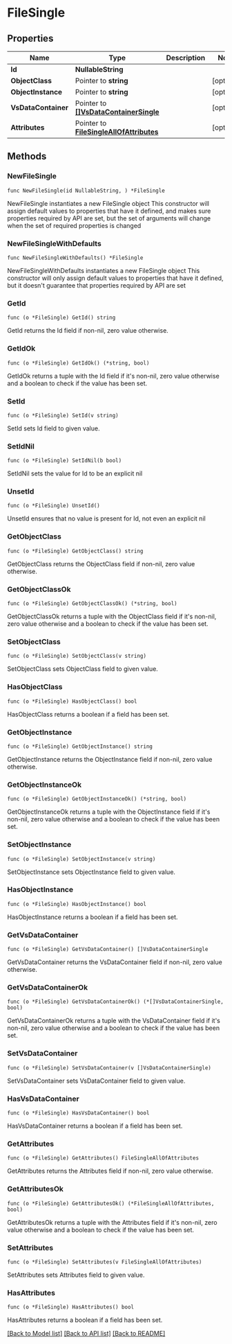 # FileSingle

## Properties

Name | Type | Description | Notes
------------ | ------------- | ------------- | -------------
**Id** | **NullableString** |  | 
**ObjectClass** | Pointer to **string** |  | [optional] 
**ObjectInstance** | Pointer to **string** |  | [optional] 
**VsDataContainer** | Pointer to [**[]VsDataContainerSingle**](VsDataContainerSingle.md) |  | [optional] 
**Attributes** | Pointer to [**FileSingleAllOfAttributes**](FileSingleAllOfAttributes.md) |  | [optional] 

## Methods

### NewFileSingle

`func NewFileSingle(id NullableString, ) *FileSingle`

NewFileSingle instantiates a new FileSingle object
This constructor will assign default values to properties that have it defined,
and makes sure properties required by API are set, but the set of arguments
will change when the set of required properties is changed

### NewFileSingleWithDefaults

`func NewFileSingleWithDefaults() *FileSingle`

NewFileSingleWithDefaults instantiates a new FileSingle object
This constructor will only assign default values to properties that have it defined,
but it doesn't guarantee that properties required by API are set

### GetId

`func (o *FileSingle) GetId() string`

GetId returns the Id field if non-nil, zero value otherwise.

### GetIdOk

`func (o *FileSingle) GetIdOk() (*string, bool)`

GetIdOk returns a tuple with the Id field if it's non-nil, zero value otherwise
and a boolean to check if the value has been set.

### SetId

`func (o *FileSingle) SetId(v string)`

SetId sets Id field to given value.


### SetIdNil

`func (o *FileSingle) SetIdNil(b bool)`

 SetIdNil sets the value for Id to be an explicit nil

### UnsetId
`func (o *FileSingle) UnsetId()`

UnsetId ensures that no value is present for Id, not even an explicit nil
### GetObjectClass

`func (o *FileSingle) GetObjectClass() string`

GetObjectClass returns the ObjectClass field if non-nil, zero value otherwise.

### GetObjectClassOk

`func (o *FileSingle) GetObjectClassOk() (*string, bool)`

GetObjectClassOk returns a tuple with the ObjectClass field if it's non-nil, zero value otherwise
and a boolean to check if the value has been set.

### SetObjectClass

`func (o *FileSingle) SetObjectClass(v string)`

SetObjectClass sets ObjectClass field to given value.

### HasObjectClass

`func (o *FileSingle) HasObjectClass() bool`

HasObjectClass returns a boolean if a field has been set.

### GetObjectInstance

`func (o *FileSingle) GetObjectInstance() string`

GetObjectInstance returns the ObjectInstance field if non-nil, zero value otherwise.

### GetObjectInstanceOk

`func (o *FileSingle) GetObjectInstanceOk() (*string, bool)`

GetObjectInstanceOk returns a tuple with the ObjectInstance field if it's non-nil, zero value otherwise
and a boolean to check if the value has been set.

### SetObjectInstance

`func (o *FileSingle) SetObjectInstance(v string)`

SetObjectInstance sets ObjectInstance field to given value.

### HasObjectInstance

`func (o *FileSingle) HasObjectInstance() bool`

HasObjectInstance returns a boolean if a field has been set.

### GetVsDataContainer

`func (o *FileSingle) GetVsDataContainer() []VsDataContainerSingle`

GetVsDataContainer returns the VsDataContainer field if non-nil, zero value otherwise.

### GetVsDataContainerOk

`func (o *FileSingle) GetVsDataContainerOk() (*[]VsDataContainerSingle, bool)`

GetVsDataContainerOk returns a tuple with the VsDataContainer field if it's non-nil, zero value otherwise
and a boolean to check if the value has been set.

### SetVsDataContainer

`func (o *FileSingle) SetVsDataContainer(v []VsDataContainerSingle)`

SetVsDataContainer sets VsDataContainer field to given value.

### HasVsDataContainer

`func (o *FileSingle) HasVsDataContainer() bool`

HasVsDataContainer returns a boolean if a field has been set.

### GetAttributes

`func (o *FileSingle) GetAttributes() FileSingleAllOfAttributes`

GetAttributes returns the Attributes field if non-nil, zero value otherwise.

### GetAttributesOk

`func (o *FileSingle) GetAttributesOk() (*FileSingleAllOfAttributes, bool)`

GetAttributesOk returns a tuple with the Attributes field if it's non-nil, zero value otherwise
and a boolean to check if the value has been set.

### SetAttributes

`func (o *FileSingle) SetAttributes(v FileSingleAllOfAttributes)`

SetAttributes sets Attributes field to given value.

### HasAttributes

`func (o *FileSingle) HasAttributes() bool`

HasAttributes returns a boolean if a field has been set.


[[Back to Model list]](../README.md#documentation-for-models) [[Back to API list]](../README.md#documentation-for-api-endpoints) [[Back to README]](../README.md)


